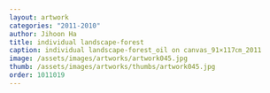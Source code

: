 ```yaml
---
layout: artwork
categories: "2011-2010"
author: Jihoon Ha
title: individual landscape-forest
caption: individual landscape-forest_oil on canvas_91×117㎝_2011
image: /assets/images/artworks/artwork045.jpg
thumb: /assets/images/artworks/thumbs/artwork045.jpg
order: 1011019
---
```

